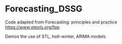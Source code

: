 Forecasting_DSSG
================
Code adapted from Forecasting: principles and practice https://www.otexts.org/fpp

Demos the use of STL, holt-winter, ARIMA models. 
